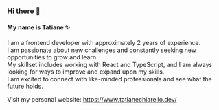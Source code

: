 ### Hi there 👋

#### My name is Tatiane ✨
I am a frontend developer with approximately 2 years of experience. <br />
I am passionate about new challenges and constantly seeking new opportunities to grow and learn. <br />
My skillset includes working with React and TypeScript, and I am always looking for ways to improve and expand upon my skills. <br />
I am excited to connect with like-minded professionals and see what the future holds. <br />

Visit my personal website: https://www.tatianechiarello.dev/

<!--
**tchiarello/tchiarello** is a ✨ _special_ ✨ repository because its `README.md` (this file) appears on your GitHub profile.

Here are some ideas to get you started:

- 🔭 I’m currently working on ...
- 🌱 I’m currently learning ...
- 👯 I’m looking to collaborate on ...
- 🤔 I’m looking for help with ...
- 💬 Ask me about ...
- 📫 How to reach me: ...
- 😄 Pronouns: ...
- ⚡ Fun fact: ...
-->
